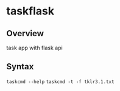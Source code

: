 # taskflask
## Overview
task app with flask api
## Syntax
`taskcmd --help`
`taskcmd -t -f tklr3.1.txt`
